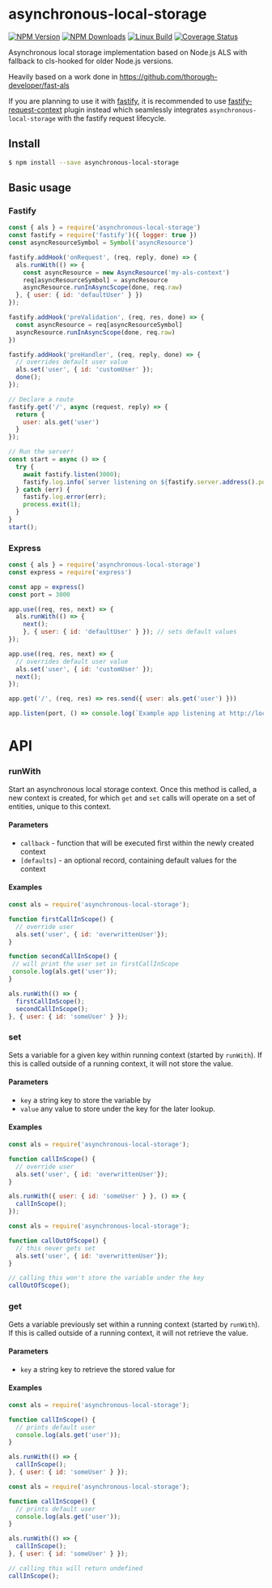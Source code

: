 # asynchronous-local-storage

  [![NPM Version][npm-image]][npm-url]
  [![NPM Downloads][downloads-image]][downloads-url]
  [![Linux Build][circleci-image]][circleci-url]
  [![Coverage Status](https://coveralls.io/repos/kibertoad/asynchronous-local-storage/badge.svg?branch=master)](https://coveralls.io/r/kibertoad/asynchronous-local-storage?branch=master)

Asynchronous local storage implementation based on Node.js ALS with fallback to cls-hooked for older Node.js versions.

Heavily based on a work done in https://github.com/thorough-developer/fast-als

If you are planning to use it with [fastify](https://github.com/fastify/fastify), it is recommended to use [fastify-request-context](https://github.com/fastify/fastify-request-context) plugin instead which seamlessly integrates `asynchronous-local-storage` with the fastify request lifecycle.

## Install

```sh
$ npm install --save asynchronous-local-storage
```

## Basic usage
### Fastify

```js
const { als } = require('asynchronous-local-storage')
const fastify = require('fastify')({ logger: true })
const asyncResourceSymbol = Symbol('asyncResource')

fastify.addHook('onRequest', (req, reply, done) => {
  als.runWith(() => {
    const asyncResource = new AsyncResource('my-als-context')
    req[asyncResourceSymbol] = asyncResource
    asyncResource.runInAsyncScope(done, req.raw)
  }, { user: { id: 'defaultUser' } })
});

fastify.addHook('preValidation', (req, res, done) => {
  const asyncResource = req[asyncResourceSymbol]
  asyncResource.runInAsyncScope(done, req.raw)
})

fastify.addHook('preHandler', (req, reply, done) => {
  // overrides default user value
  als.set('user', { id: 'customUser' });
  done();
});

// Declare a route
fastify.get('/', async (request, reply) => {
  return {
    user: als.get('user')
  }
});

// Run the server!
const start = async () => {
  try {
    await fastify.listen(3000);
    fastify.log.info(`server listening on ${fastify.server.address().port}`);
  } catch (err) {
    fastify.log.error(err);
    process.exit(1);
  }
}
start();
```

### Express

```js
const { als } = require('asynchronous-local-storage')
const express = require('express')

const app = express()
const port = 3000

app.use((req, res, next) => {
  als.runWith(() => {
    next();
    }, { user: { id: 'defaultUser' } }); // sets default values
});

app.use((req, res, next) => {
  // overrides default user value  
  als.set('user', { id: 'customUser' });
  next();
});

app.get('/', (req, res) => res.send({ user: als.get('user') }))

app.listen(port, () => console.log(`Example app listening at http://localhost:${port}`))
```

# API

### runWith

Start an asynchronous local storage context. Once this method is called, a new context is created, for which
`get` and `set` calls will operate on a set of entities, unique to this context.

#### Parameters

-   `callback` - function that will be executed first within the newly created context
-   `[defaults]` - an optional record, containing default values for the context

#### Examples

```javascript
const als = require('asynchronous-local-storage');

function firstCallInScope() {
  // override user
  als.set('user', { id: 'overwrittenUser'});
}

function secondCallInScope() {
 // will print the user set in firstCallInScope
 console.log(als.get('user'));
}

als.runWith(() => {
  firstCallInScope();
  secondCallInScope();
}, { user: { id: 'someUser' } });
```

### set

Sets a variable for a given key within running context (started by `runWith`).
If this is called outside of a running context, it will not store the value.

#### Parameters

-   `key` a string key to store the variable by
-   `value` any value to store under the key for the later lookup.

#### Examples

```javascript
const als = require('asynchronous-local-storage');

function callInScope() {
  // override user
  als.set('user', { id: 'overwrittenUser'});
}

als.runWith({ user: { id: 'someUser' } }, () => {
  callInScope();
});
```

```javascript
const als = require('asynchronous-local-storage');

function callOutOfScope() {
  // this never gets set
  als.set('user', { id: 'overwrittenUser'});
}

// calling this won't store the variable under the key
callOutOfScope();
```

### get

Gets a variable previously set within a running context (started by `runWith`).
If this is called outside of a running context, it will not retrieve the value.

#### Parameters

-   `key` a string key to retrieve the stored value for

#### Examples

```javascript
const als = require('asynchronous-local-storage');

function callInScope() {
  // prints default user
  console.log(als.get('user'));
}

als.runWith(() => {
  callInScope();
}, { user: { id: 'someUser' } });
```

```javascript
const als = require('asynchronous-local-storage');

function callInScope() {
  // prints default user
  console.log(als.get('user'));
}

als.runWith(() => {
  callInScope();
}, { user: { id: 'someUser' } });

// calling this will return undefined
callInScope();
```


[npm-image]: https://img.shields.io/npm/v/asynchronous-local-storage.svg
[npm-url]: https://npmjs.org/package/asynchronous-local-storage
[downloads-image]: https://img.shields.io/npm/dm/asynchronous-local-storage.svg
[downloads-url]: https://npmjs.org/package/asynchronous-local-storage
[circleci-image]: https://circleci.com/gh/kibertoad/asynchronous-local-storage.svg?style=svg
[circleci-url]: https://circleci.com/gh/kibertoad/asynchronous-local-storage
